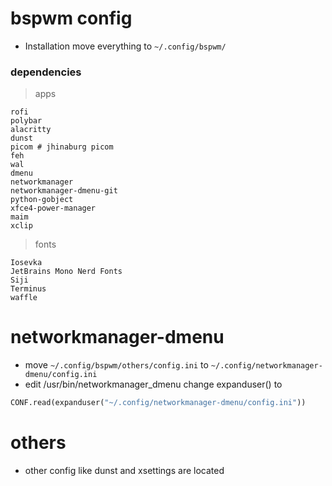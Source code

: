 # bspwm config

- Installation
  move everything to `~/.config/bspwm/`

### dependencies

> apps

```shell
rofi
polybar
alacritty
dunst
picom # jhinaburg picom
feh
wal
dmenu
networkmanager
networkmanager-dmenu-git
python-gobject
xfce4-power-manager
maim
xclip
```

> fonts

```shell
Iosevka
JetBrains Mono Nerd Fonts
Siji
Terminus
waffle
```

# networkmanager-dmenu

- move `~/.config/bspwm/others/config.ini` to `~/.config/networkmanager-dmenu/config.ini`
- edit /usr/bin/networkmanager_dmenu change expanduser() to

```py
CONF.read(expanduser("~/.config/networkmanager-dmenu/config.ini"))
```

# others

- other config like dunst and xsettings are located
